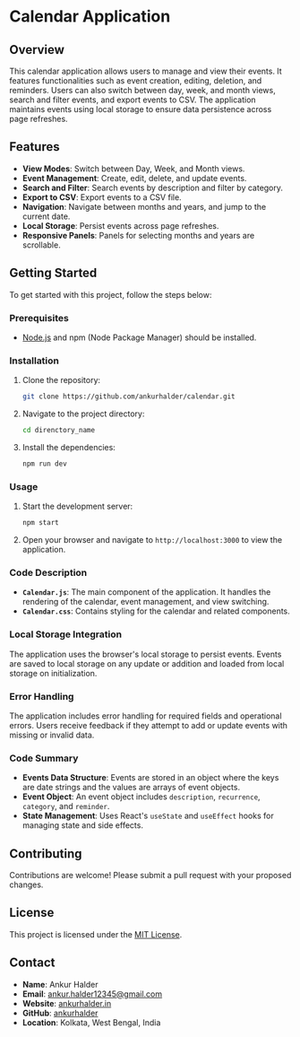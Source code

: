 # Calendar Application

## Overview

This calendar application allows users to manage and view their events. It features functionalities such as event creation, editing, deletion, and reminders. Users can also switch between day, week, and month views, search and filter events, and export events to CSV. The application maintains events using local storage to ensure data persistence across page refreshes.

## Features

- **View Modes**: Switch between Day, Week, and Month views.
- **Event Management**: Create, edit, delete, and update events.
- **Search and Filter**: Search events by description and filter by category.
- **Export to CSV**: Export events to a CSV file.
- **Navigation**: Navigate between months and years, and jump to the current date.
- **Local Storage**: Persist events across page refreshes.
- **Responsive Panels**: Panels for selecting months and years are scrollable.

## Getting Started

To get started with this project, follow the steps below:

### Prerequisites

- [Node.js](https://nodejs.org/) and npm (Node Package Manager) should be installed.

### Installation

1. Clone the repository:

   ```bash
   git clone https://github.com/ankurhalder/calendar.git
   ```

2. Navigate to the project directory:

   ```bash
   cd direnctory_name
   ```

3. Install the dependencies:

   ```bash
   npm run dev
   ```

### Usage

1. Start the development server:

   ```bash
   npm start
   ```

2. Open your browser and navigate to `http://localhost:3000` to view the application.

### Code Description

- **`Calendar.js`**: The main component of the application. It handles the rendering of the calendar, event management, and view switching.
- **`Calendar.css`**: Contains styling for the calendar and related components.

### Local Storage Integration

The application uses the browser's local storage to persist events. Events are saved to local storage on any update or addition and loaded from local storage on initialization.

### Error Handling

The application includes error handling for required fields and operational errors. Users receive feedback if they attempt to add or update events with missing or invalid data.

### Code Summary

- **Events Data Structure**: Events are stored in an object where the keys are date strings and the values are arrays of event objects.
- **Event Object**: An event object includes `description`, `recurrence`, `category`, and `reminder`.
- **State Management**: Uses React's `useState` and `useEffect` hooks for managing state and side effects.

## Contributing

Contributions are welcome! Please submit a pull request with your proposed changes.

## License

This project is licensed under the [MIT License](LICENSE).

## Contact

- **Name**: Ankur Halder
- **Email**: [ankur.halder12345@gmail.com](mailto:ankur.halder12345@gmail.com)
- **Website**: [ankurhalder.in](https://www.ankurhalder.in)
- **GitHub**: [ankurhalder](https://github.com/ankurhalder)
- **Location**: Kolkata, West Bengal, India
